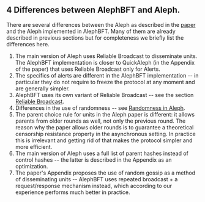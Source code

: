 ## 4 Differences between AlephBFT and Aleph.

There are several differences between the Aleph as described in the [paper](https://arxiv.org/abs/1908.05156) and the Aleph implemented in AlephBFT. Many of them are already described in previous sections but for completeness we briefly list the differences here.

1. The main version of Aleph uses Reliable Broadcast to disseminate units. The AlephBFT implementation is closer to QuickAleph (in the Appendix of the paper) that uses Reliable Broadcast only for Alerts.
2. The specifics of alerts are different in the AlephBFT implementation -- in particular they do not require to freeze the protocol at any moment and are generally simpler.
3. AlephBFT uses its own variant of Reliable Broadcast -- see the section [Reliable Broadcast](reliable_broadcast.md##reliable-broadcast).
4. Differences in the use of randomness -- see [Randomness in Aleph](what_is_aleph.md#24-randomness-in-aleph).
5. The parent choice rule for units in the Aleph paper is different: it allows parents from older rounds as well, not only the previous round. The reason why the paper allows older rounds is to guarantee a theoretical censorship resistance property in the asynchronous setting. In practice this is irrelevant and getting rid of that makes the protocol simpler and more efficient.
6. The main version of Aleph uses a full list of parent hashes instead of control hashes -- the latter is described in the Appendix as an optimization.
7. The paper's Appendix proposes the use of random gossip as a method of disseminating units -- AlephBFT uses repeated broadcast + a request/response mechanism instead, which according to our experience performs much better in practice.

